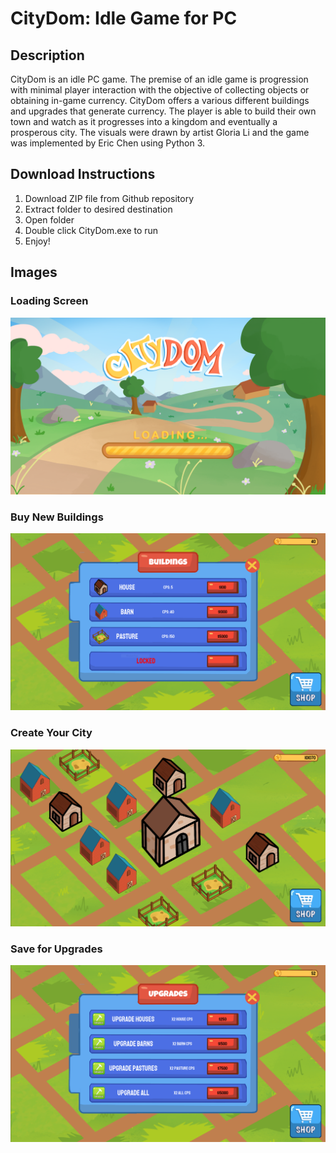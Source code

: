 # CityDom: Idle Game for PC

## Description

CityDom is an idle PC game. The premise of an idle game is progression with minimal player interaction with the objective of collecting objects or obtaining in-game currency. CityDom offers a various different buildings and upgrades that generate currency. The player is able to build their own town and watch as it progresses into a kingdom and eventually a prosperous city. The visuals were drawn by artist Gloria Li and the game was implemented by Eric Chen using Python 3. 

## Download Instructions

1. Download ZIP file from Github repository
2. Extract folder to desired destination
3. Open folder
4. Double click CityDom.exe to run
5. Enjoy!

## Images

### Loading Screen
![loading screen](https://github.com/Eircc/Idle-Game/blob/main/pictures/loading%20screen.png)

### Buy New Buildings
![buying buildings](https://github.com/Eircc/Idle-Game/blob/main/pictures/shop.PNG)

### Create Your City
![city](https://github.com/Eircc/Idle-Game/blob/main/pictures/city.PNG)

### Save for Upgrades
![upgrades](https://github.com/Eircc/Idle-Game/blob/main/pictures/upgrades.PNG)
